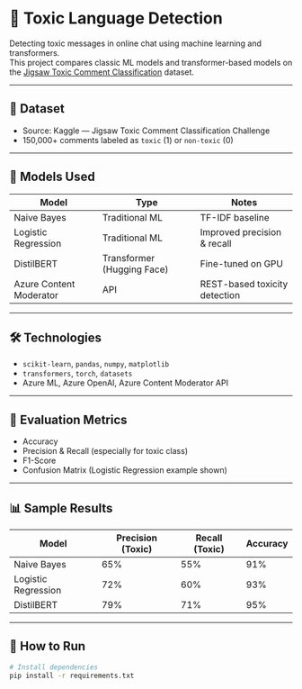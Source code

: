 # 🧪 Toxic Language Detection

Detecting toxic messages in online chat using machine learning and transformers.  
This project compares classic ML models and transformer-based models on the [Jigsaw Toxic Comment Classification](https://www.kaggle.com/competitions/jigsaw-toxic-comment-classification-challenge) dataset.

---

## 📂 Dataset
- Source: Kaggle — Jigsaw Toxic Comment Classification Challenge  
- 150,000+ comments labeled as `toxic` (1) or `non-toxic` (0)

---

## 🧠 Models Used

| Model               | Type             | Notes                        |
|--------------------|------------------|-------------------------------|
| Naive Bayes        | Traditional ML   | TF-IDF baseline               |
| Logistic Regression| Traditional ML   | Improved precision & recall  |
| DistilBERT         | Transformer (Hugging Face) | Fine-tuned on GPU       |
| Azure Content Moderator | API | REST-based toxicity detection |

---

## 🛠️ Technologies

- `scikit-learn`, `pandas`, `numpy`, `matplotlib`  
- `transformers`, `torch`, `datasets`  
- Azure ML, Azure OpenAI, Azure Content Moderator API

---

## 🧪 Evaluation Metrics

- Accuracy  
- Precision & Recall (especially for toxic class)  
- F1-Score  
- Confusion Matrix (Logistic Regression example shown)

---

## 📊 Sample Results

| Model               | Precision (Toxic) | Recall (Toxic) | Accuracy |
|--------------------|-------------------|----------------|----------|
| Naive Bayes        | 65%               | 55%            | 91%      |
| Logistic Regression| 72%               | 60%            | 93%      |
| DistilBERT         | 79%               | 71%            | 95%      |

---

## 🚀 How to Run

```bash
# Install dependencies
pip install -r requirements.txt


